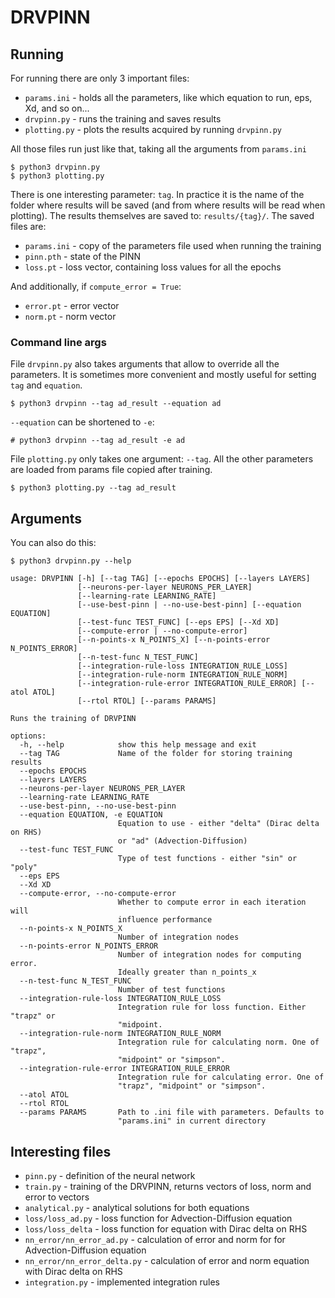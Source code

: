 # DRVPINN

## Running

For running there are only 3 important files:
- `params.ini` - holds all the parameters, like which equation to run, eps, Xd, and so on...
- `drvpinn.py` - runs the training and saves results
- `plotting.py` - plots the results acquired by running `drvpinn.py`

All those files run just like that, taking all the arguments from `params.ini`

```
$ python3 drvpinn.py
$ python3 plotting.py
```

There is one interesting parameter: `tag`. In practice it is the name of the folder where results
will be saved (and from where results will be read when plotting). The results themselves 
are saved to: `results/{tag}/`. The saved files are:
- `params.ini` - copy of the parameters file used when running the training
- `pinn.pth` - state of the PINN
- `loss.pt` - loss vector, containing loss values for all the epochs

And additionally, if `compute_error = True`:
- `error.pt` - error vector
- `norm.pt` - norm vector

### Command line args

File `drvpinn.py` also takes arguments that allow to override all the parameters. It is sometimes more convenient and mostly useful
for setting `tag` and `equation`.

```
$ python3 drvpinn --tag ad_result --equation ad
```

`--equation` can be shortened to `-e`:
```
# python3 drvpinn --tag ad_result -e ad
```

File `plotting.py` only takes one argument: `--tag`. 
All the other parameters are loaded from params file copied after training.
```
$ python3 plotting.py --tag ad_result
```

## Arguments

You can also do this:
```
$ python3 drvpinn.py --help

usage: DRVPINN [-h] [--tag TAG] [--epochs EPOCHS] [--layers LAYERS]
               [--neurons-per-layer NEURONS_PER_LAYER]
               [--learning-rate LEARNING_RATE]
               [--use-best-pinn | --no-use-best-pinn] [--equation EQUATION]
               [--test-func TEST_FUNC] [--eps EPS] [--Xd XD]
               [--compute-error | --no-compute-error]
               [--n-points-x N_POINTS_X] [--n-points-error N_POINTS_ERROR]
               [--n-test-func N_TEST_FUNC]
               [--integration-rule-loss INTEGRATION_RULE_LOSS]
               [--integration-rule-norm INTEGRATION_RULE_NORM]
               [--integration-rule-error INTEGRATION_RULE_ERROR] [--atol ATOL]
               [--rtol RTOL] [--params PARAMS]

Runs the training of DRVPINN

options:
  -h, --help            show this help message and exit
  --tag TAG             Name of the folder for storing training results
  --epochs EPOCHS
  --layers LAYERS
  --neurons-per-layer NEURONS_PER_LAYER
  --learning-rate LEARNING_RATE
  --use-best-pinn, --no-use-best-pinn
  --equation EQUATION, -e EQUATION
                        Equation to use - either "delta" (Dirac delta on RHS)
                        or "ad" (Advection-Diffusion)
  --test-func TEST_FUNC
                        Type of test functions - either "sin" or "poly"
  --eps EPS
  --Xd XD
  --compute-error, --no-compute-error
                        Whether to compute error in each iteration will
                        influence performance
  --n-points-x N_POINTS_X
                        Number of integration nodes
  --n-points-error N_POINTS_ERROR
                        Number of integration nodes for computing error.
                        Ideally greater than n_points_x
  --n-test-func N_TEST_FUNC
                        Number of test functions
  --integration-rule-loss INTEGRATION_RULE_LOSS
                        Integration rule for loss function. Either "trapz" or
                        "midpoint.
  --integration-rule-norm INTEGRATION_RULE_NORM
                        Integration rule for calculating norm. One of "trapz",
                        "midpoint" or "simpson".
  --integration-rule-error INTEGRATION_RULE_ERROR
                        Integration rule for calculating error. One of
                        "trapz", "midpoint" or "simpson".
  --atol ATOL
  --rtol RTOL
  --params PARAMS       Path to .ini file with parameters. Defaults to
                        "params.ini" in current directory

```

## Interesting files
- `pinn.py` - definition of the neural network
- `train.py` - training of the DRVPINN, returns vectors of loss, norm and error to vectors
- `analytical.py` - analytical solutions for both equations
- `loss/loss_ad.py` - loss function for Advection-Diffusion equation
- `loss/loss_delta` - loss function for equation with Dirac delta on RHS
- `nn_error/nn_error_ad.py` - calculation of error and norm for for Advection-Diffusion equation
- `nn_error/nn_error_delta.py` - calculation of error and norm equation with Dirac delta on RHS
- `integration.py` - implemented integration rules